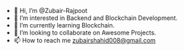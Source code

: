 - 👋 Hi, I’m @Zubair-Rajpoot
- 👀 I’m interested in Backend and Blockchain Development.
- 🌱 I’m currently learning Blockchain.
- 💞️ I’m looking to collaborate on Awesome Projects.
- 📫 How to reach me zubairshahid008@gmail.com

<!---
Zubair-Rajpoot/Zubair-Rajpoot is a ✨ special ✨ repository because its `README.md` (this file) appears on your GitHub profile.
You can click the Preview link to take a look at your changes.
--->
